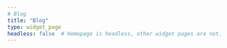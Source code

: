 ```yaml
---
# Blog
title: "Blog"
type: widget_page
headless: false  # Homepage is headless, other widget pages are not.
---
```

